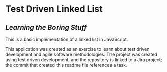 # Test Driven Linked List
## <em>Learning the Boring Stuff</em>

This is a basic implementation of a linked list in JavaScript.

This application was created as an exercise to learn about test driven development and agile software methodologies. The project was created using test driven development, and the repository is linked to a Jira project; the commit that created this readme file references a task.